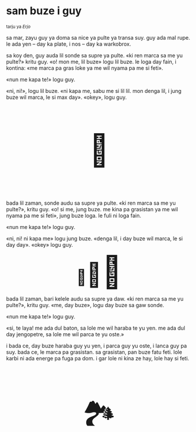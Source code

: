 # sam buze i guy

<small>tarju ya _Erjo_</small>


sa mar, zayu guy ya doma sa nice ya pulte ya transa suy.
guy ada mal rupe. le ada yen – day ka plate, i nos – day ka warkobrox.

sa koy den, guy auda lil sonde sa supre ya pulte.
«ki ren marca sa me yu pulte?» kritu guy.
«o! mon me, lil buze» logu lil buze.
le loga day fain, i kontina:
«me marca pa gras loke ya me wil nyama pa me si feti».

«nun me kapa te!» logu guy.

«ni, ni!», logu lil buze.
«ni kapa me, sabu me si lil lil. mon denga lil, i jung buze wil marca, le si max day».
«okey», logu guy.

<p style="font-size:6em;text-align:center;">👺</p>

bada lil zaman, sonde audu sa supre ya pulte.
«ki ren marca sa me yu pulte?», kritu guy.
«o! si me, jung buze. me kina pa grasistan ya me wil nyama pa me si feti», jung buze loga.
le fuli ni loga fain.

«nun me kapa te!» logu guy.

«ni, ni! ni kapa me» logu jung buze.
«denga lil, i day buze wil marca, le si day day».
«okey» logu guy.

<p style="text-align:center;"><span style="font-size:3em;">🐐</span><span style="font-size:4.5em;">🐐</span><span style="font-size:6em;">🐐</span></p>

bada lil zaman, bari kelele audu sa supre ya daw.
«ki ren marca sa me yu pulte?», kritu guy.
«me, day buze», logu day buze sa gaw sonde.

«nun me kapa te!» logu guy.

«si, te laya! me ada dul baton, sa lole me wil haraba te yu yen.
me ada dul day jengopetre, sa lole me wil parca te yu oste.»

i bada ce, day buze haraba guy yu yen, i parca guy yu oste, i lanca guy pa suy.
bada ce, le marca pa grasistan.
sa grasistan, pan buze fatu feti. lole karbi ni ada energe pa fuga pa dom.
i gar lole ni kina ze hay, lole hay si feti.

<p style="font-size:6em;text-align:center;">🏞️</p>

